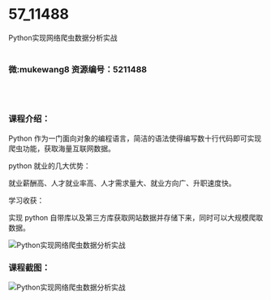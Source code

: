 # 57_11488
Python实现网络爬虫数据分析实战
<br/></br>
<h3>微:mukewang8 资源编号：5211488</h3>
<br/></br>
<h3>课程介绍：</h3>
<p>Python 作为一门面向对象的编程语言，简洁的语法使得编写数十行代码即可实现<a title="查看与 爬虫 相关的文章" target="_blank">爬虫</a>功能，获取海量互联网数据。</p>
<p>python 就业的几大优势：</p>
<p>就业薪酬高、人才就业率高、人才需求量大、就业方向广、升职速度快。</p>
<p>学习收获：</p>
<p>实现 python 自带库以及第三方库获取网站数据并存储下来，同时可以大规模爬取数据。</p>
<p><img src="https://www.ko996.com/wp-content/uploads/img/2020/03/1-148-300x224.png" alt="Python实现网络爬虫数据分析实战"></p>
<div class="info-desc">
<h3>课程截图：</h3>
<p><img src="https://www.ko996.com/wp-content/uploads/img/2020/03/2-140.png" alt="Python实现网络爬虫数据分析实战"></p>


			
</div>

